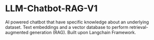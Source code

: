 # LLM-Chatbot-RAG-V1
AI powered chatbot that have specific knowledge about an underlying dataset. Text embeddings and a vector database to perform retrieval-augmented generation (RAG). Built upon Langchain Framework.
